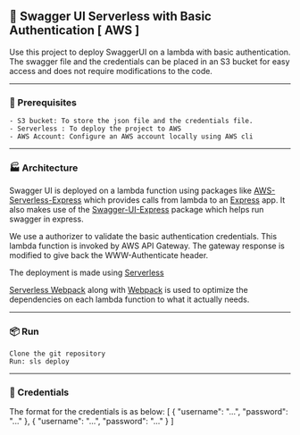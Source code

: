 ## :baggage_claim: Swagger UI Serverless with Basic Authentication [ AWS ]

Use this project to deploy SwaggerUI on a lambda with basic authentication. 
The swagger file and the credentials can be placed in an S3 bucket for easy access and does not require modifications to the code.

- - -
### :construction: Prerequisites
    - S3 bucket: To store the json file and the credentials file.
    - Serverless : To deploy the project to AWS
    - AWS Account: Configure an AWS account locally using AWS cli

- - -
### :factory: Architecture

Swagger UI is deployed on a lambda function using packages like [AWS-Serverless-Express](https://github.com/awslabs/aws-serverless-express) which provides calls from lambda to an [Express](https://github.com/expressjs/express) app. It also makes use of the [Swagger-UI-Express](https://github.com/scottie1984/swagger-ui-express) package which helps run swagger in express.

We use a authorizer to validate the basic authentication credentials. This lambda function is invoked by AWS API Gateway. The gateway response is modified to give back the WWW-Authenticate header.

The deployment is made using [Serverless](https://github.com/serverless/serverless)

[Serverless Webpack](https://github.com/serverless-heaven/serverless-webpack) along with [Webpack](https://github.com/webpack/webpack) is used to optimize the dependencies on each lambda function to what it actually needs.

- - -
### :package: Run
    Clone the git repository
    Run: sls deploy

- - -
### :closed_lock_with_key: Credentials

The format for the credentials is as below:
    [
        {
            "username": "...",
            "password": "..."
        },
        {
            "username": "...",
            "password": "..."
        }
    ]
